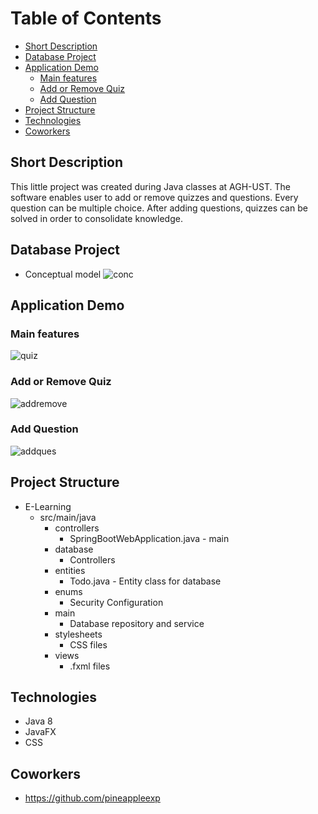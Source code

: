 # Table of Contents 
- [Short Description](#short-description)
- [Database Project](#database-project)
- [Application Demo](#application-demo)
  * [Main features](#main-features)
  * [Add or Remove Quiz](#add-or-remove-quiz)
  * [Add Question](#add-question)
- [Project Structure](#project-structure)
- [Technologies](#technologies)
- [Coworkers](#coworkers)


<!-- toc -->


## Short Description
This little project was created during Java classes at AGH-UST. The software enables user to add or remove quizzes 
and questions. Every question can be multiple choice. After adding questions, quizzes can be solved in order to consolidate 
knowledge. 

## Database Project

* Conceptual model
![conc](https://user-images.githubusercontent.com/37666186/52165558-bb75fb00-2702-11e9-9fdd-7ec186c467db.JPG)

## Application Demo

### Main features
![quiz](https://user-images.githubusercontent.com/37666186/52165625-72727680-2703-11e9-8fa1-868ea33a263f.gif)

### Add or Remove Quiz
![addremove](https://user-images.githubusercontent.com/37666186/52165658-ec0a6480-2703-11e9-8943-b42dc538ee3e.gif)

### Add Question
![addques](https://user-images.githubusercontent.com/37666186/52165777-3213f800-2705-11e9-8606-80c4a34f658b.gif)


## Project Structure

* E-Learning
  * src/main/java
    + controllers
      * SpringBootWebApplication.java - main 
    + database
      * Controllers
    + entities
      * Todo.java - Entity class for database 
    + enums
      * Security Configuration
    + main
      * Database repository and service
    + stylesheets
      * CSS files
    + views
      * .fxml files

## Technologies
* Java 8
* JavaFX
* CSS

## Coworkers 
* https://github.com/pineappleexp



